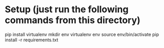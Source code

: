 # Setup (just run the following commands from this directory)

pip install virtualenv
mkdir env
virtualenv env
source env/bin/activate
pip install -r requirements.txt
